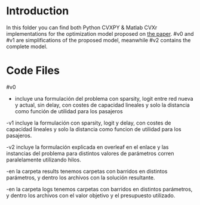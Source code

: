 # Introduction

In this folder you can find both Python CVXPY & Matlab CVXr implementations for the optimization model proposed on [the paper](https://reponame/blob/master/CONTRIBUTING.md). #v0 and #v1 are simplifications of the proposed model, meanwhile #v2 contains the complete model.

# Code Files
#v0 
- incluye una formulación del problema con sparsity, logit entre red nueva y actual, sin delay, con costes de capacidad lineales y solo la distancia como función de utilidad para los pasajeros

-v1 incluye la formulación con sparsity, logit y delay, con costes de capacidad lineales y solo la distancia como funcion de utilidad para los pasajeros.

-v2 incluye la formulación explicada en overleaf en el enlace y las instancias del problema para distintos valores de parámetros corren paralelamente utilizando hilos.

-en la carpeta results tenemos carpetas con barridos en distintos parámetros, y dentro los archivos con la solución resultante.

-en la carpeta logs tenemos carpetas con barridos en distintos parámetros, y dentro los archivos con el valor objetivo y el presupuesto utilizado.
